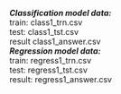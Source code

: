 ***Classification model data:***<br />train: class1_trn.csv<br />test:  class1_tst.csv<br />result class1_answer.csv<br />***Regression model data:***<br />train:	regress1_trn.csv<br />test:	regress1_tst.csv<br />result:	regress1_answer.csv

